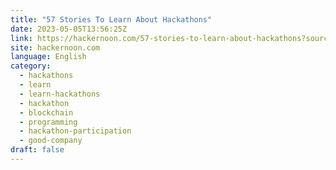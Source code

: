 ```yaml
---
title: "57 Stories To Learn About Hackathons"
date: 2023-05-05T13:56:25Z
link: https://hackernoon.com/57-stories-to-learn-about-hackathons?source=rss&utm_medium=RSS&utm_source=news.12bit.vn
site: hackernoon.com
language: English
category:
  - hackathons
  - learn
  - learn-hackathons
  - hackathon
  - blockchain
  - programming
  - hackathon-participation
  - good-company
draft: false
---
```

